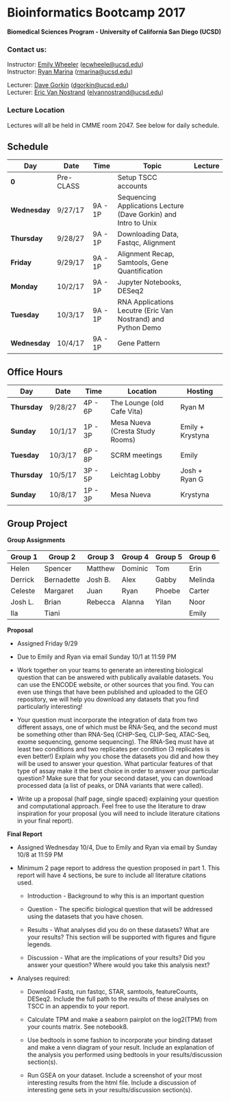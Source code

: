 # Bioinformatics Bootcamp 2017
**Biomedical Sciences Program - University of California San Diego (UCSD)**  

### Contact us:
Instructor: [Emily Wheeler](mailto:ecwheele@ucsd.edu) (ecwheele@ucsd.edu)  
Instructor: [Ryan Marina](mailto:rmarina@ucsd.edu) (rmarina@ucsd.edu)  

Lecturer: [Dave Gorkin](mailto:dgorkin@ucsd.edu) (dgorkin@ucsd.edu)  
Lecturer: [Eric Van Nostrand](mailto:elvannostrand@ucsd.edu) (elvannostrand@ucsd.edu)  

### Lecture Location
Lectures will all be held in CMME room 2047. See below for daily schedule.

## Schedule

| Day | Date | Time | Topic | Lecture |
| --- | ---- | ---- | ----- | ------- |
| **0** | Pre-CLASS |  | Setup TSCC accounts |  |
| **Wednesday** | 9/27/17 | 9A - 1P | Sequencing Applications Lecture (Dave Gorkin) and Intro to Unix |  |
| **Thursday** | 9/28/27 | 9A - 1P | Downloading Data, Fastqc, Alignment |  |
| **Friday** | 9/29/17 | 9A - 1P | Alignment Recap, Samtools, Gene Quantification |  |
| **Monday** | 10/2/17 | 9A - 1P | Jupyter Notebooks, DESeq2 |  |
| **Tuesday** | 10/3/17 | 9A - 1P | RNA Applications Lecutre (Eric Van Nostrand) and Python Demo |  |
| **Wednesday** | 10/4/17 | 9A - 1P | Gene Pattern  |  |

## Office Hours

| Day | Date | Time | Location | Hosting |
| --- | ---- | ---- | ----- | ------- |
| **Thursday** | 9/28/27 | 4P - 6P | The Lounge (old Cafe Vita) | Ryan M |
| **Sunday** | 10/1/17 | 1P - 3P | Mesa Nueva (Cresta Study Rooms) | Emily + Krystyna |
| **Tuesday** | 10/3/17 | 6P - 8P | SCRM meetings | Emily |
| **Thursday** | 10/5/17 | 3P - 5P | Leichtag Lobby | Josh + Ryan G |
| **Sunday** | 10/8/17 | 1P - 3P | Mesa Nueva | Krystyna |

## Group Project

**Group Assignments**
 
| Group 1 | Group 2 | Group 3 | Group 4 | Group 5 | Group 6 |
| ------ | ------ | ------ | ------ | ------ | ------ |
| Helen | Spencer | Matthew | Dominic | Tom | Erin |
| Derrick | Bernadette | Josh B. | Alex | Gabby | Melinda |
| Celeste | Margaret | Juan | Ryan | Phoebe | Carter |
| Josh L. | Brian | Rebecca | Alanna | Yilan | Noor |
| Ila | Tiani | | | | Emily| 


**Proposal**

* Assigned Friday 9/29


* Due to Emily and Ryan via email Sunday 10/1 at 11:59 PM 


* Work together on your teams to generate an interesting biological question that can be answered with publically available datasets. You can use the ENCODE website, or other sources that you find. You can even use things that have been published and uploaded to the GEO repository, we will help you download any datasets that you find particularly interesting!
 
 
* Your question must incorporate the integration of data from two different assays, one of which must be RNA-Seq, and the second must be something other than RNA-Seq (CHIP-Seq, CLIP-Seq, ATAC-Seq, exome sequencing, genome sequencing). The RNA-Seq must have at least two conditions and two replicates per condition (3 replicates is even better!) Explain why you chose the datasets you did and how they will be used to answer your question. What particular features of that type of assay make it the best choice in order to answer your particular question? Make sure that for your second dataset, you can download processed data (a list of peaks, or DNA variants that were called).


* Write up a proposal (half page, single spaced) explaining your question and computational approach. Feel free to use the literature to draw inspiration for your proposal (you will need to include literature citations in your final report). 


**Final Report**

* Assigned Wednesday 10/4, Due to Emily and Ryan via email by Sunday 10/8 at 11:59 PM


* Minimum 2 page report to address the question proposed in part 1. This report will have 4 sections, be sure to include all literature citations used.  

    * Introduction - Background to why this is an important question
    
    * Question - The specific biological question that will be addressed using the datasets that you have chosen. 
    
    * Results - What analyses did you do on these datasets? What are your results? This section will be supported with figures and figure legends. 
    
    * Discussion - What are the implications of your results? Did you answer your question? Where would you take this analysis next? 
  
  
* Analyses required:

    * Download Fastq, run fastqc, STAR, samtools, featureCounts, DESeq2. Include the full path to the results of these analyses on TSCC in an appendix to your report. 
    
    * Calculate TPM and make a seaborn pairplot on the log2(TPM) from your counts matrix. See notebook8. 
    
    * Use bedtools in some fashion to incorporate your binding dataset and make a venn diagram of your result. Include an explanation of the analysis you performed using bedtools in your results/discussion section(s).
    
    * Run GSEA on your dataset. Include a screenshot of your most interesting results from the html file. Include a discussion of interesting gene sets in your results/discussion section(s). 
    